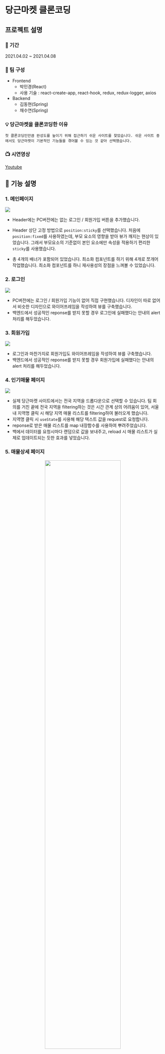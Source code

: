 # 당근마켓 클론코딩

## 프로젝트 설명

### 📆 기간

2021.04.02 ~ 2021.04.08<br/>

### 🏃 팀 구성

- Frontend<br/>
  - 박민경(React)
  - 사용 기술 : react-create-app, react-hook, redux, redux-logger, axios
- Backend<br/>
  - 김동현(Spring)
  - 채수연(Spring)

### 💡 당근마켓을 클론코딩한 이유

```
첫 클론코딩인만큼 완성도를 높이기 위해 접근하기 쉬운 사이트를 찾았습니다. 쉬운 사이트 중에서도 당근마켓이 기본적인 기능들을 겪어볼 수 있는 것 같아 선택했습니다.
```

### 📺 시연영상

[Youtube](https://www.youtube.com/watch?v=5tLHyCBxhm4)

## 🔎 기능 설명

### 1. 메인페이지

![](https://images.velog.io/images/pmk4236/post/ae4ed29d-8ac0-481e-839c-93368452f042/%E1%84%89%E1%85%B3%E1%84%8F%E1%85%B3%E1%84%85%E1%85%B5%E1%86%AB%E1%84%89%E1%85%A3%E1%86%BA%202021-04-11%20%E1%84%8B%E1%85%A9%E1%84%92%E1%85%AE%204.02.08.png)

- Header에는 PC버전에는 없는 로그인 / 회원가입 버튼을 추가했습니다.

- Header 상단 고정 방법으로 `position:sticky`를 선택했습니다. 처음에 `position:fixed`를 사용하였는데, 부모 요소의 영향을 받아 뷰가 깨지는 현상이 있었습니다. 그래서 부모요소의 기준없이 본인 요소에만 속성을 적용하기 편리한 `sticky`를 사용했습니다.

- 총 4개의 배너가 포함되어 있었습니다. 최소화 컴포넌트를 하기 위해 4개로 쪼개어 작업했습니다. 최소화 컴포넌트를 하니 재사용성의 장점을 느껴볼 수 있었습니다.

### 2. 로그인

![](https://images.velog.io/images/pmk4236/post/292f2aeb-55d8-4186-b5ad-f24de8452e1b/%E1%84%89%E1%85%B3%E1%84%8F%E1%85%B3%E1%84%85%E1%85%B5%E1%86%AB%E1%84%89%E1%85%A3%E1%86%BA%202021-04-11%20%E1%84%8B%E1%85%A9%E1%84%92%E1%85%AE%204.20.46.png)

- PC버전에는 로그인 / 회원가입 기능이 없어 직접 구현했습니다. 디자인이 따로 없어서 비슷한 디자인으로 와이어프레임을 작성하여 뷰를 구축했습니다.
- 백엔드에서 성공적인 reponse를 받지 못할 경우 로그인에 실패했다는 안내의 alert 처리를 해두었습니다.

### 3. 회원가입

![](https://images.velog.io/images/pmk4236/post/7a5339cf-5080-4cc6-95db-d911cfa29023/%E1%84%89%E1%85%B3%E1%84%8F%E1%85%B3%E1%84%85%E1%85%B5%E1%86%AB%E1%84%89%E1%85%A3%E1%86%BA%202021-04-11%20%E1%84%8B%E1%85%A9%E1%84%92%E1%85%AE%204.20.58.png)

- 로그인과 마찬가지로 회원가입도 와이어프레임을 작성하여 뷰를 구축했습니다.
- 백엔드에서 성공적인 reponse를 받지 못할 경우 회원가입에 실패했다는 안내의 alert 처리를 해두었습니다.

### 4. 인기매물 페이지

![](https://images.velog.io/images/pmk4236/post/8575e871-9578-40d8-b6a0-f3c3c1016d92/%E1%84%89%E1%85%B3%E1%84%8F%E1%85%B3%E1%84%85%E1%85%B5%E1%86%AB%E1%84%89%E1%85%A3%E1%86%BA%202021-04-11%20%E1%84%8B%E1%85%A9%E1%84%92%E1%85%AE%204.12.35.png)

- 실제 당근마켓 사이트에서는 전국 지역을 드롭다운으로 선택할 수 있습니다. 팀 회의를 거친 끝에 전국 지역을 filtering하는 것은 시간 관계 상의 어려움이 있어, 서울 내 지역명 클릭 시 해당 지역 매물 리스트를 filtering하여 불러오게 했습니다.
- 지역명 클릭 시 `useState`를 사용해 해당 텍스트 값을 request로 요청합니다.
- reponse로 받은 매물 리스트를 map 내장함수를 사용하여 뿌려주었습니다.
- 백에서 데이터를 요청시마다 랜덤으로 값을 보내주고, reload 시 매물 리스트가 실제로 업데이트되는 듯한 효과를 넣었습니다.

### 5. 매물상세 페이지

<center><img src="https://images.velog.io/images/pmk4236/post/6c5d92ac-e728-4d6b-bb13-845c4932acdf/%E1%84%89%E1%85%B3%E1%84%8F%E1%85%B3%E1%84%85%E1%85%B5%E1%86%AB%E1%84%89%E1%85%A3%E1%86%BA%202021-04-11%20%E1%84%8B%E1%85%A9%E1%84%92%E1%85%AE%204.15.59.png" width="70%" height="70%" /></center>

- 매물 클릭 시 해당 ID값으로 상세페이지를 불러오게 했습니다.
- 이미지, 닉네임, 카테고리, 가격, 상세설명, 채팅/조회 수를 불러옵니다.

## 아쉬웠던 점

- 프로젝트 진행 중 React 팀원 한 분이 개인 사정으로 그만두게 되어 프론트엔드가 맡은 부분을 혼자 하게 되었습니다. 분량의 문제는 염려되지 않았으나, 제한된 시간적 문제가 컸기에 기능 구현에 대한 완성도가 낮다는 생각을 했습니다. CUD의 기능을 구현하지 못한 것이 대표적인 예입니다. 추후 시간을 투자해 꼭 추가적인 기능을 넣을 예정입니다.

- 깃허브 관리를 제대로 하지 못했습니다. 아직 시도해보지 못한 GUI 사용법을 익혀 다음 프로젝트에 반영 예정입니다.

- 코드 효율성의 극대화를 시키지 못한 것이 아쉽습니다. 좀 더 공부하여 잘 짜여진 코드를 만드는 것이 목표입니다.

## 느낀 점

- 클론코딩은 처음이라 그런지 실제 운영사이트와 똑같이 만들고 배포했을 때 너무 신기하고 감격스러웠습니다. 비록 100% 완벽히 구현하진 못했지만 이번 프로젝트를 계기로 다음 클론코딩 프로젝트를 한다면 지금과는 더 많은 성장의 차이를 느낄 수 있지 않을까 생각합니다.

